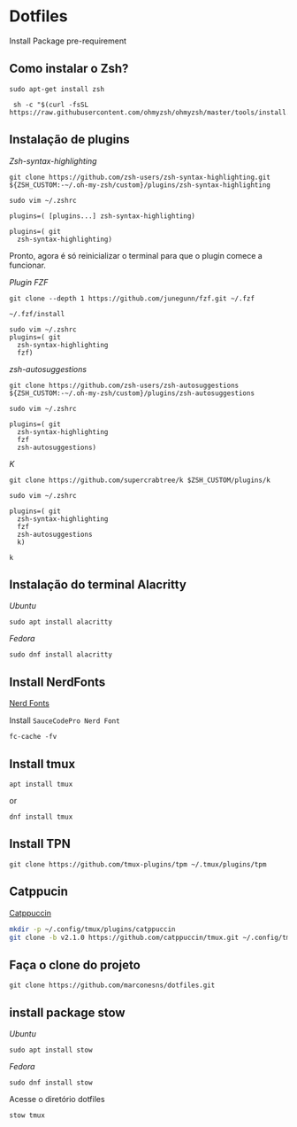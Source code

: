 # Dotfiles


Install Package pre-requirement

## Como instalar o Zsh?

```
sudo apt-get install zsh 
```

```
 sh -c "$(curl -fsSL https://raw.githubusercontent.com/ohmyzsh/ohmyzsh/master/tools/install.sh)"
```

## Instalação de plugins

*Zsh-syntax-highlighting*

```
git clone https://github.com/zsh-users/zsh-syntax-highlighting.git ${ZSH_CUSTOM:-~/.oh-my-zsh/custom}/plugins/zsh-syntax-highlighting
```

```
sudo vim ~/.zshrc
```

```
plugins=( [plugins...] zsh-syntax-highlighting)
```

```
plugins=( git
  zsh-syntax-highlighting)
```
Pronto, agora é só reinicializar o terminal para que o plugin comece a funcionar.

*Plugin FZF*

```
git clone --depth 1 https://github.com/junegunn/fzf.git ~/.fzf
```

```
~/.fzf/install
```

```
sudo vim ~/.zshrc
plugins=( git
  zsh-syntax-highlighting
  fzf)
```

*zsh-autosuggestions*

```
git clone https://github.com/zsh-users/zsh-autosuggestions ${ZSH_CUSTOM:-~/.oh-my-zsh/custom}/plugins/zsh-autosuggestions
```

```
sudo vim ~/.zshrc
```

```
plugins=( git
  zsh-syntax-highlighting
  fzf
  zsh-autosuggestions)
```

*K*

```
git clone https://github.com/supercrabtree/k $ZSH_CUSTOM/plugins/k
```

```
sudo vim ~/.zshrc
```

```
plugins=( git
  zsh-syntax-highlighting
  fzf
  zsh-autosuggestions
  k)
```

```
k
```

## Instalação do terminal Alacritty

*Ubuntu*
```
sudo apt install alacritty
```

*Fedora*
```
sudo dnf install alacritty
```

## Install NerdFonts

[Nerd Fonts](https://www.nerdfonts.com/font-downloads)

Install `SauceCodePro Nerd Font`

```
fc-cache -fv
```

## Install tmux

```
apt install tmux
```

or

```
dnf install tmux
```

## Install TPN

```
git clone https://github.com/tmux-plugins/tpm ~/.tmux/plugins/tpm
```

## Catppucin

[Catppuccin](https://github.com/catppuccin/tmux)


```bash
mkdir -p ~/.config/tmux/plugins/catppuccin
git clone -b v2.1.0 https://github.com/catppuccin/tmux.git ~/.config/tmux/plugins/catppuccin/tmux
```

## Faça o clone do projeto

```
git clone https://github.com/marconesns/dotfiles.git
```

## install package stow

*Ubuntu*
```
sudo apt install stow
```

*Fedora*
```
sudo dnf install stow
```

Acesse o diretório dotfiles

```
stow tmux
